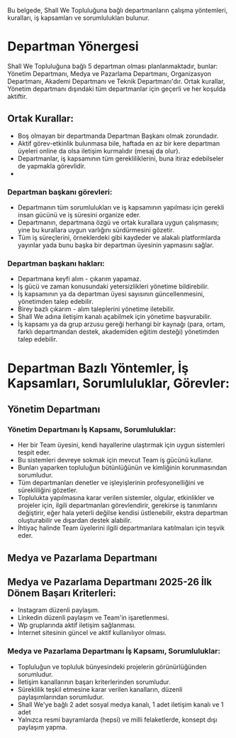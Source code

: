 Bu belgede, Shall We Topluluğuna bağlı departmanların çalışma yöntemleri, kuralları, iş kapsamları ve sorumlulukları bulunur.

# Departman Yönergesi
Shall We Topluluğuna bağlı 5 departman olması planlanmaktadır, bunlar: Yönetim Departmanı, Medya ve Pazarlama Departmanı, Organizasyon Departmanı, Akademi Departmanı ve Teknik Departmanı'dır.
Ortak kurallar, Yönetim departmanı dışındaki tüm departmanlar için geçerli ve her koşulda aktiftir. 

## Ortak Kurallar:
- Boş olmayan bir departmanda Departman Başkanı olmak zorundadır.
- Aktif görev-etkinlik bulunmasa bile, haftada en az bir kere departman üyeleri online da olsa iletişim kurmalıdır (mesaj da olur).
- Departmanlar, iş kapsamının tüm gerekliliklerini, buna itiraz edebilseler de yapmakla görevlidir.
- 

### Departman başkanı görevleri:
- Departmanın tüm sorumlulukları ve iş kapsamının yapılması için gerekli insan gücünü ve iş süresini organize eder.
- Departmanın, departmana özgü ve ortak kurallara uygun çalışmasını; yine bu kurallara uygun varlığını sürdürmesini gözetir.
- Tüm iş süreçlerini, örneklerdeki gibi kaydeder ve alakalı platformlarda yayınlar yada bunu başka bir departman üyesinin yapmasını sağlar.

### Departman başkanı hakları:
- Departmana keyfi alım - çıkarım yapamaz.
- İş gücü ve zaman konusundaki yetersizlikleri yönetime bildirebilir.
- İş kapsamının ya da departman üyesi sayısının güncellenmesini, yönetimden talep edebilir.
- Birey bazlı çıkarım - alım taleplerini yönetime iletebilir.
- Shall We adına iletişim kanalı açabilmek için yönetime başvurabilir.
- İş kapsamı ya da grup arzusu gereği herhangi bir kaynağı (para, ortam, farklı departmandan destek, akademiden eğitim desteği) yönetimden talep edebilir.

# Departman Bazlı Yöntemler, İş Kapsamları, Sorumluluklar, Görevler:

## Yönetim Departmanı

### Yönetim Departmanı İş Kapsamı, Sorumluluklar:
- Her bir Team üyesini, kendi hayallerine ulaştırmak için uygun sistemleri tespit eder.
- Bu sistemleri devreye sokmak için mevcut Team iş gücünü kullanır.
- Bunları yaparken topluluğun bütünlüğünün ve kimliğinin korunmasından sorumludur.
- Tüm departmanları denetler ve işleyişlerinin profesyonelliğini ve sürekliliğini gözetler.
- Toplulukta yapılmasına karar verilen sistemler, olgular, etkinlikler ve projeler için, ilgili departmanları görevlendirir, gerekirse iş tanımlarını değiştirir, eğer hala yeterli değilse kendisi üstlenebilir, ekstra departman oluşturabilir ve dışardan destek alabilir.
- İhtiyaç halinde Team üyelerini ilgili departmanlara katılmaları için teşvik eder.

## Medya ve Pazarlama Departmanı

## Medya ve Pazarlama Departmanı 2025-26 İlk Dönem Başarı Kriterleri:
- Instagram düzenli paylaşım.
- Linkedin düzenli paylaşım ve Team'in işaretlenmesi.
- Wp gruplarında aktif iletişim sağlanması.
- İnternet sitesinin güncel ve aktif kullanılıyor olması.

### Medya ve Pazarlama Departmanı İş Kapsamı, Sorumluluklar:
- Topluluğun ve topluluk bünyesindeki projelerin görünürlüğünden sorumludur.
- İletişim kanallarının başarı kriterlerinden sorumludur.
- Süreklilik teşkil etmesine karar verilen kanalların, düzenli paylaşımlarından sorumludur.
- Shall We'ye bağlı 2 adet sosyal medya kanalı, 1 adet iletişim kanalı ve 1 adet 
- Yalnızca resmi bayramlarda (hepsi) ve milli felaketlerde, konsept dışı paylaşım yapma.









